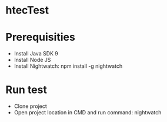 # htecTest

# Prerequisities
- Install Java SDK 9
- Install Node JS
- Install Nightwatch: 
npm install -g nightwatch

# Run test
- Clone project
- Open project location in CMD and run command: 
nightwatch
